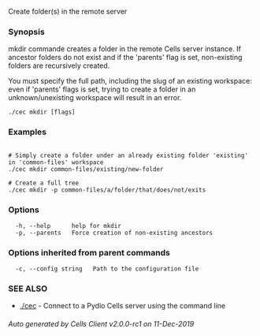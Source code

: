 Create folder(s) in the remote server

### Synopsis


mkdir commande creates a folder in the remote Cells server instance.
If ancestor folders do not exist and if the 'parents' flag is set, non-existing folders are recursively created. 

You must specify the full path, including the slug of an existing workspace: 
even if 'parents' flags is set, trying to create a folder in an unknown/unexisting workspace will result in an error.


```
./cec mkdir [flags]
```

### Examples

```

# Simply create a folder under an already existing folder 'existing' in 'common-files' workspace
./cec mkdir common-files/existing/new-folder

# Create a full tree
./cec mkdir -p common-files/a/folder/that/does/not/exits

```

### Options

```
  -h, --help      help for mkdir
  -p, --parents   Force creation of non-existing ancestors
```

### Options inherited from parent commands

```
  -c, --config string   Path to the configuration file
```

### SEE ALSO

* [./cec](./cec)	 - Connect to a Pydio Cells server using the command line

###### Auto generated by Cells Client v2.0.0-rc1 on 11-Dec-2019
